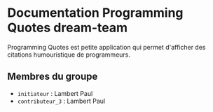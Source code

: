 # Documentation Programming Quotes dream-team

Programming Quotes est petite application qui permet d'afficher des citations humouristique de programmeurs. 

## Membres du groupe

- `initiateur` : Lambert Paul
- `contributeur_3` : Lambert Paul